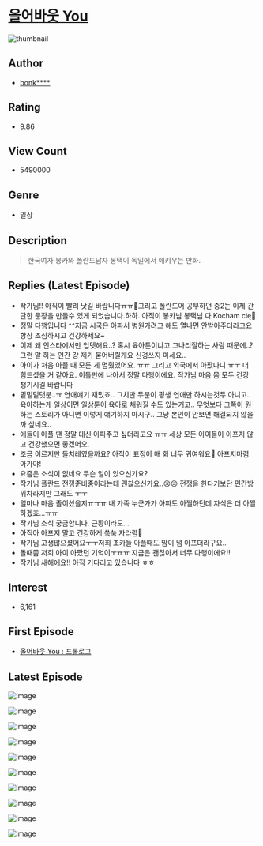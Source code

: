 # [올어바웃 You](https://comic.naver.com/bestChallenge/list?titleId=727810)
![thumbnail](https://image-comic.pstatic.net/user_contents_data/challenge_comic/2021/03/07/325208/thumbnail_202x164624df0c7_ab4f_4fe5_9c21_ad6dbe6d91bf_00000847.JPEG)

## Author
- [bonk****](https://comic.naver.com/artistTitle?id=325208)

## Rating
- 9.86

## View Count
- 5490000

## Genre
- 일상

## Description
> 한국여자 봉카와 폴란드남자 봉택이 독일에서 애키우는 만화.

## Replies (Latest Episode)
- 작가님!! 아직이 빨리 낫길 바랍니다ㅠㅠ🙏그리고 폴란드어 공부하던 중2는 이제 간단한 문장을 만들수 있게 되었습니다.하하. 아직이 봉카님 봉택님 다 Kocham cię💓
- 정말 다행입니다 ^^지금 시국은 아파서 병원가려고 해도 열나면 안받아주더라고요 항상 조심하시고 건강하세요~
- 이제 왜 인스타에서만 업뎃해요..? 혹시 육아툰이냐고 고나리질하는 사람 때문에..? 그런 말 하는 인간 걍 제가 묻어버릴게요 신경쓰지 마세요..
- 아이가 처음 아플 때 모든 게 멈췄었어요. ㅠㅠ 그리고 외국에서 아팠다니 ㅠㅜ 더 힘드셨을 거 같아요. 이틀만에 나아서 정말 다행이에요. 작가님 마음 몸 모두 건강 챙기시길 바랍니다
- 밑밑밑댓분..ㅠ 연애얘기 재밌죠.. 그치만 두분이 평생 연애만 하시는것두 아니고.. 육아하는게 일상이면 일상툰이 육아로 채워질 수도 있는거고.. 무엇보다 그쪽이 원하는 스토리가 아니면 이렇게 얘기하지 마시구.. 그냥 본인이 안보면 해결되지 않을까 싶네요..
- 애들이 아플 땐 정말 대신 아파주고 싶더라고요 ㅠㅠ 세상 모든 아이들이 아프지 않고 건강했으면 좋겠어오.
- 조금 이르지만 돌치레였을까요? 아직이 표정이 매 회 너무 귀여워요🥰 아프지마렴 아가야!
- 요즘은 소식이 없네요 무슨 일이 있으신가요?
- 작가님 폴란드 전쟁준비중이라는데 괜찮으신가요..😢😢 전쟁을 한다기보단 민간방위차라지만 그래도 ㅜㅜ
- 얼마나 마음 졸이셨을지ㅠㅠㅠ 내 가족 누군가가 아파도 아찔하던데 자식은 더 아찔하겠죠...ㅠㅠ
- 작가님 소식 궁금합니다. 근황이라도...
- 아직아 아프지 말고 건강하게 쑥쑥 자라렴🥰
- 작가님 고생많으셨어요ㅜㅜ저희 조카들 아플때도 맘이 넘 아프더라구요..
- 돌때쯤 저희 아이 아팠던 기억이ㅜㅠㅠ 지금은 괜찮아서 너무 다행이에요!!
- 작가님 새해에요!! 아직 기다리고 있습니다 ㅎㅎ

## Interest
- 6,161

## First Episode
- [올어바웃 You : 프롤로그](https://comic.naver.com/bestChallenge/detail?titleId=727810&no=1)

## Latest Episode
![image](https://image-comic.pstatic.net/user_contents_data/challenge_comic/2022/01/08/325208/upload_4123098468219959600.jpeg)

![image](https://image-comic.pstatic.net/user_contents_data/challenge_comic/2022/01/08/325208/upload_7076341621288494691.jpeg)

![image](https://image-comic.pstatic.net/user_contents_data/challenge_comic/2022/01/08/325208/upload_3977354001449629285.jpeg)

![image](https://image-comic.pstatic.net/user_contents_data/challenge_comic/2022/01/08/325208/upload_3616447913270469433.jpeg)

![image](https://image-comic.pstatic.net/user_contents_data/challenge_comic/2022/01/08/325208/upload_3486738706142277989.jpeg)

![image](https://image-comic.pstatic.net/user_contents_data/challenge_comic/2022/01/08/325208/upload_4122256255133770291.jpeg)

![image](https://image-comic.pstatic.net/user_contents_data/challenge_comic/2022/01/08/325208/upload_3546975270298270003.jpeg)

![image](https://image-comic.pstatic.net/user_contents_data/challenge_comic/2022/01/08/325208/upload_3486975114832131896.jpeg)

![image](https://image-comic.pstatic.net/user_contents_data/challenge_comic/2022/01/08/325208/upload_7377288055573917747.jpeg)

![image](https://image-comic.pstatic.net/user_contents_data/challenge_comic/2022/01/08/325208/upload_7220168938412717108.jpeg)
